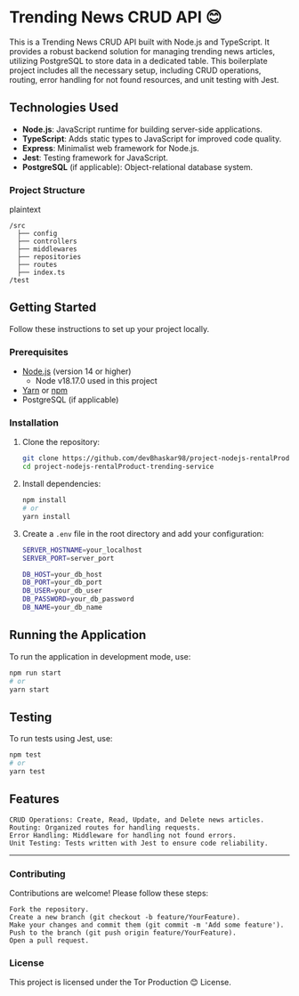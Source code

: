 # Trending News CRUD API 😊

This is a Trending News CRUD API built with Node.js and TypeScript. It provides a robust backend solution for managing trending news articles,
utilizing PostgreSQL to store data in a dedicated table. This boilerplate project includes all the necessary setup, including CRUD operations,
routing, error handling for not found resources, and unit testing with Jest.

## Technologies Used

-   **Node.js**: JavaScript runtime for building server-side applications.
-   **TypeScript**: Adds static types to JavaScript for improved code quality.
-   **Express**: Minimalist web framework for Node.js.
-   **Jest**: Testing framework for JavaScript.
-   **PostgreSQL** (if applicable): Object-relational database system.

### Project Structure

plaintext

```
/src
  ├── config
  ├── controllers
  ├── middlewares
  ├── repositories
  ├── routes
  ├── index.ts
/test
```

## Getting Started

Follow these instructions to set up your project locally.

### Prerequisites

-   [Node.js](https://nodejs.org/en/download/) (version 14 or higher)
    -   Node v18.17.0 used in this project
-   [Yarn](https://classic.yarnpkg.com/en/docs/install/#windows-stable) or [npm](https://docs.npmjs.com/getting-started/installing-npm)
-   PostgreSQL (if applicable)

### Installation

1. Clone the repository:

    ```bash
    git clone https://github.com/devBhaskar98/project-nodejs-rentalProduct-trending-service
    cd project-nodejs-rentalProduct-trending-service
    ```

2. Install dependencies:

    ```bash
    npm install
    # or
    yarn install
    ```

3. Create a `.env` file in the root directory and add your configuration:

    ```bash
    SERVER_HOSTNAME=your_localhost
    SERVER_PORT=server_port

    DB_HOST=your_db_host
    DB_PORT=your_db_port
    DB_USER=your_db_user
    DB_PASSWORD=your_db_password
    DB_NAME=your_db_name
    ```

## Running the Application

To run the application in development mode, use:

```bash
npm run start
# or
yarn start
```

## Testing

To run tests using Jest, use:

```bash
npm test
# or
yarn test
```

## Features

    CRUD Operations: Create, Read, Update, and Delete news articles.
    Routing: Organized routes for handling requests.
    Error Handling: Middleware for handling not found errors.
    Unit Testing: Tests written with Jest to ensure code reliability.

---

### Contributing

Contributions are welcome! Please follow these steps:

    Fork the repository.
    Create a new branch (git checkout -b feature/YourFeature).
    Make your changes and commit them (git commit -m 'Add some feature').
    Push to the branch (git push origin feature/YourFeature).
    Open a pull request.

### License

This project is licensed under the Tor Production 😊 License.

